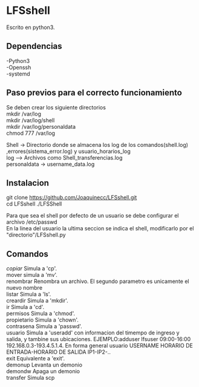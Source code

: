 # LFSshell
Escrito en python3.
## Dependencias
-Python3<br/>
-Openssh<br/>
-systemd<br/>
## Paso previos para el correcto funcionamiento
Se deben crear los siguiente  directorios<br/>
mkdir /var/log<br/>
mkdir /var/log/shell<br/> 
mkdir /var/log/personaldata<br/>
chmod 777 /var/log<br/>

Shell -> Directorio donde se almacena los log de los comandos(shell.log) ,errores(sistema_error.log) y usuario_horarios_log<br/>
log --> Archivos como Shell_transferencias.log<br/>
personaldata -> username_data.log<br/>

## Instalacion

git clone https://github.com/Joaquinecc/LFSshell.git <br/>
cd LFSshell
./LFSShell

Para que sea el shell por defecto de un usuario se debe configurar el archivo /etc/passwd <br/>
En la linea del usuario la ultima seccion se indica el shell, modificarlo por el  "directorio"/LFSshell.py<br/>

## Comandos
*copiar*       Simula a 'cp'.<br/>
mover       simula a 'mv'. <br/>
renombrar       Renombra un archivo. El segundo parametro es unicamente el nuevo nombre<br/>
listar       Simula a 'ls'. <br/>
creardir       Simula a 'mkdir'.<br/>
ir       Simula a 'cd'. <br/>
permisos       Simula a 'chmod'. <br/>
propietario       Simula a 'chown'. <br/>
contrasena       Simula a 'passwd'. <br/>
usuario       Simula a 'useradd' con informacion del timempo de ingreso y salida, y tambine sus ubicaciones.  EJEMPLO:adduser lfsuser 09:00-16:00 192.168.0.3-193.4.5.1.4. En forma general usuario USERNAME HORARIO DE ENTRADA-HORARIO DE SALIDA IP1-IP2-.. <br/>
exit       Equivalente a 'exit'. <br/>
demonup      Levanta un demonio<br/>
demondw      Apaga un demonio<br/>
transfer       Simula scp<br/>


